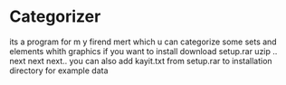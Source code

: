 # Categorizer
its a program for m y firend mert which u can categorize some sets and elements whith graphics
if you want to install 
download setup.rar uzip .. next next next.. 
you can also add kayit.txt from setup.rar to installation directory for example data

